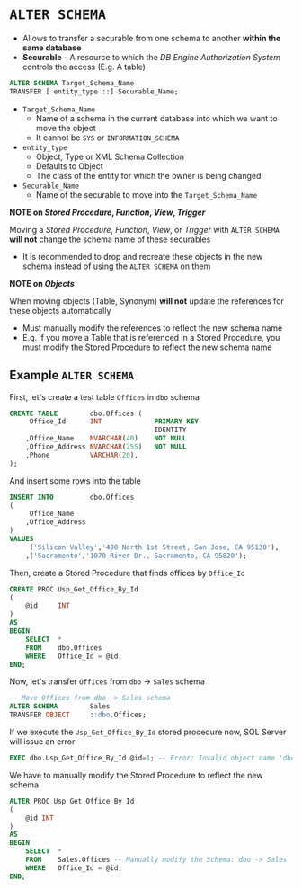 # `ALTER SCHEMA`

- Allows to transfer a securable from one schema to another **within the same database**
- **Securable** - A resource to which the *DB Engine Authorization System* controls the access (E.g. A table)

```sql
ALTER SCHEMA Target_Schema_Name   
TRANSFER [ entity_type ::] Securable_Name;
```

- `Target_Schema_Name`
  - Name of a schema in the current database into which we want to move the object
  - It cannot be `SYS` or `INFORMATION_SCHEMA`
- `entity_type`
  - Object, Type or XML Schema Collection
  - Defaults to Object
  - The class of the entity for which the owner is being changed
- `Securable_Name`
  - Name of the securable to move into the `Target_Schema_Name`

**NOTE on *Stored Procedure*, *Function*, *View*, *Trigger***

Moving a *Stored Procedure*, *Function*, *View*, or *Trigger* with `ALTER SCHEMA` **will not** change the schema name of these securables

- It is recommended to drop and recreate these objects in the new schema instead of using the `ALTER SCHEMA` on them

**NOTE on *Objects***

When moving objects (Table, Synonym) **will not** update the references for these objects automatically

- Must manually modify the references to reflect the new schema name
- E.g. if you move a Table that is referenced in a Stored Procedure, you must modify the Stored Procedure to reflect the new schema name

## Example `ALTER SCHEMA`

First, let's create a test table `Offices` in `dbo` schema

```sql
CREATE TABLE        dbo.Offices (
     Office_Id      INT             PRIMARY KEY 
                                    IDENTITY
    ,Office_Name    NVARCHAR(40)    NOT NULL
    ,Office_Address NVARCHAR(255)   NOT NULL
    ,Phone          VARCHAR(20),
);
```

And insert some rows into the table

```sql
INSERT INTO         dbo.Offices 
(
     Office_Name
    ,Office_Address
)
VALUES
     ('Silicon Valley','400 North 1st Street, San Jose, CA 95130'),
    ,('Sacramento','1070 River Dr., Sacramento, CA 95820');
```

Then, create a Stored Procedure that finds offices by `Office_Id`

```sql
CREATE PROC Usp_Get_Office_By_Id 
(
    @id     INT
) 
AS
BEGIN
    SELECT  * 
    FROM    dbo.Offices
    WHERE   Office_Id = @id;
END;
```

Now, let's transfer `Offices` from `dbo` -> `Sales` schema

```sql
-- Move Offices from dbo -> Sales schema
ALTER SCHEMA        Sales 
TRANSFER OBJECT     ::dbo.Offices;  
```

If we execute the `Usp_Get_Office_By_Id` stored procedure now, SQL Server will issue an error

```sql
EXEC dbo.Usp_Get_Office_By_Id @id=1; -- Error: Invalid object name 'dbo.Offices'.
```

We have to manually modify the Stored Procedure to reflect the new schema

```sql
ALTER PROC Usp_Get_Office_By_Id 
(
    @id INT
) 
AS
BEGIN
    SELECT  * 
    FROM    Sales.Offices -- Manually modify the Schema: dbo -> Sales
    WHERE   Office_Id = @id;
END;
```